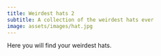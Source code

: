 ```yaml
---
title: Weirdest hats 2
subtitle: A collection of the weirdest hats ever
image: assets/images/hat.jpg
---
```

Here you will find your weirdest hats.
